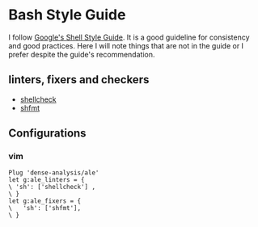 # Bash Style Guide

I follow [Google's Shell Style Guide][google-shell-style-guide]. It is a good
guideline for consistency and good practices. Here I will note things that are
not in the guide or I prefer despite the guide's recommendation.

[google-shell-style-guide]: https://google.github.io/styleguide/shellguide.html

## linters, fixers and checkers

- [shellcheck](https://github.com/koalaman/shellcheck)
- [shfmt](https://github.com/mvdan/sh)

## Configurations

### vim

```vim
Plug 'dense-analysis/ale'
let g:ale_linters = {
\ 'sh': ['shellcheck'] ,
\ }
let g:ale_fixers = {
\   'sh': ['shfmt'],
\ }
```
